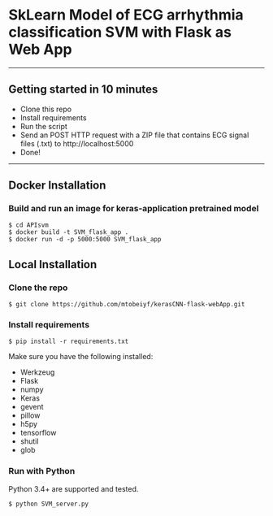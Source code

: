# SkLearn Model of ECG arrhythmia classification SVM with Flask as Web App 

------------------

## Getting started in 10 minutes

- Clone this repo 
- Install requirements
- Run the script
- Send an POST HTTP request with a ZIP file that contains ECG signal files (.txt) to http://localhost:5000
- Done! 


------------------

## Docker Installation

### Build and run an image for keras-application pretrained model 
```shell
$ cd APIsvm
$ docker build -t SVM_flask_app .
$ docker run -d -p 5000:5000 SVM_flask_app 
```


## Local Installation

### Clone the repo
```shell
$ git clone https://github.com/mtobeiyf/kerasCNN-flask-webApp.git
```

### Install requirements

```shell
$ pip install -r requirements.txt
```

Make sure you have the following installed:
- Werkzeug
- Flask
- numpy
- Keras
- gevent
- pillow
- h5py
- tensorflow
- shutil
- glob

### Run with Python

Python 3.4+ are supported and tested.

```shell
$ python SVM_server.py
```
